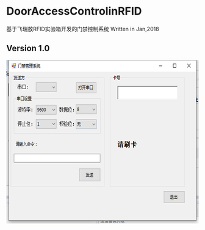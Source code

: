 # DoorAccessControlinRFID
基于飞瑞敖RFID实验箱开发的门禁控制系统
Written in Jan,2018
## Version 1.0
<div align=center>
<img width="618" height="429" src="https://github.com/hazyao/DoorAccessControlinRFID/raw/master/RFIDmjkz/demo/demo.png"/>
</div>
</br>

